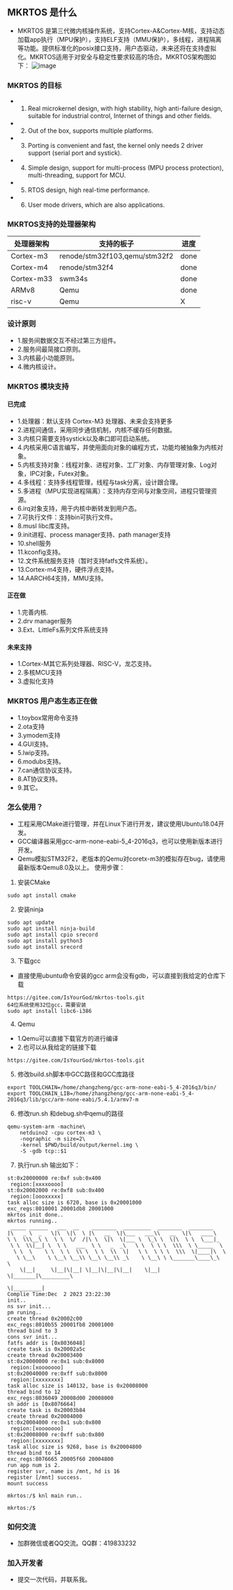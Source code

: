 ## MKRTOS 是什么

- MKRTOS 是第三代微内核操作系统，支持Cortex-A&Cortex-M核，支持动态加载app执行（MPU保护），支持ELF支持（MMU保护），多线程，进程隔离等功能。提供标准化的posix接口支持，用户态驱动，未来还将在支持虚拟化。MKRTOS适用于对安全与稳定性要求较高的场合。MKRTOS架构图如下：
 ![image](./mkrtos_doc/架构图.png) 
### MKRTOS 的目标
- 1. Real microkernel design, with high stability, high anti-failure design, suitable for industrial control, Internet of things and other fields.
- 2. Out of the box, supports multiple platforms.
- 3. Porting is convenient and fast, the kernel only needs 2 driver support (serial port and systick).
- 4. Simple design, support for multi-process (MPU process protection), multi-threading, support for MCU.
- 5. RTOS design, high real-time performance.
- 6. User mode drivers, which are also applications.
### MKRTOS支持的处理器架构
| 处理器架构     | 支持的板子     | 进度     |
| -------- | -------- | -------- |
| Cortex-m3| renode/stm32f103,qemu/stm32f2 | done |
| Cortex-m4 | renode/stm32f4 | done |
| Cortex-m33|swm34s|done|
| ARMv8 | Qemu | done |
| risc-v | Qemu | X |

### 设计原则
- 1.服务间数据交互不经过第三方组件。
- 2.服务间最简接口原则。
- 3.内核最小功能原则。
- 4.微内核设计。
### MKRTOS 模块支持
#### 已完成
- 1.处理器：默认支持 Cortex-M3 处理器、未来会支持更多
- 2.进程间通信，采用同步通信机制，内核不缓存任何数据。
- 3.内核只需要支持systick以及串口即可启动系统。
- 4.内核采用C语言编写，并使用面向对象的编程方式，功能均被抽象为内核对象。
- 5.内核支持对象：线程对象、进程对象、工厂对象、内存管理对象、Log对象，IPC对象，Futex对象。
- 4.多线程：支持多线程管理，线程与task分离，设计跟合理。
- 5.多进程（MPU实现进程隔离）：支持内存空间与对象空间，进程只管理资源。
- 6.irq对象支持，用于内核中断转发到用户态。
- 7.可执行文件：支持bin可执行文件。
- 8.musl libc库支持。
- 9.init进程、process manager支持、path manager支持
- 10.shell服务
- 11.kconfig支持。
- 12.文件系统服务支持（暂时支持fatfs文件系统）。
- 13.Cortex-m4支持，硬件浮点支持。
- 14.AARCH64支持，MMU支持。
#### 正在做
- 1.完善内核.
- 2.drv manager服务
- 3.Ext、LittleFs系列文件系统支持
#### 未来支持
- 1.Cortex-M其它系列处理器、RISC-V，龙芯支持。
- 2.多核MCU支持
- 3.虚拟化支持
### MKRTOS 用户态生态正在做
- 1.toybox常用命令支持
- 2.ota支持
- 3.ymodem支持
- 4.GUI支持。
- 5.lwip支持。
- 6.modubs支持。
- 7.can通信协议支持。
- 8.AT协议支持。
- 9.其它。

### 怎么使用？

- 工程采用CMake进行管理，并在Linux下进行开发，建议使用Ubuntu18.04开发。
- GCC编译器采用gcc-arm-none-eabi-5_4-2016q3，也可以使用新版本进行开发。
- Qemu模拟STM32F2，老版本的Qemu对coretx-m3的模拟存在bug，请使用最新版本Qemu8.0及以上。
使用步骤：
1. 安装CMake
```
sudo apt install cmake
```
2. 安装ninja
```
sudo apt update
sudo apt install ninja-build
sudo apt install cpio srecord
sudo apt install python3
sudo apt install srecord
```
3. 下载gcc
- 直接使用ubuntu命令安装的gcc arm会没有gdb，可以直接到我给定的仓库下载
```
https://gitee.com/IsYourGod/mkrtos-tools.git
64位系统使用32位gcc，需要安装
sudo apt install libc6-i386
```
4. Qemu
- 1.Qemu可以直接下载官方的进行编译
- 2.也可以从我给定的链接下载
```
https://gitee.com/IsYourGod/mkrtos-tools.git
```
5. 修改build.sh脚本中GCC路径和GCC库路径
```
export TOOLCHAIN=/home/zhangzheng/gcc-arm-none-eabi-5_4-2016q3/bin/
export TOOLCHAIN_LIB=/home/zhangzheng/gcc-arm-none-eabi-5_4-2016q3/lib/gcc/arm-none-eabi/5.4.1/armv7-m
```
6. 修改run.sh 和debug.sh中qemu的路径
```
qemu-system-arm -machine\
 	netduino2 -cpu cortex-m3 \
  	-nographic -m size=2\
   	-kernel $PWD/build/output/kernel.img \
    -S -gdb tcp::$1
```
7. 执行run.sh
输出如下：
```
st:0x20000000 re:0xf sub:0x400
 region:[xxxxoooo]
st:0x20002000 re:0xf8 sub:0x400
 region:[oooxxxxx]
task alloc size is 6720, base is 0x20001000
exc_regs:8010001 20001db8 20001000
mkrtos init done..
mkrtos running..
 _____ ______   ___  __    ________  _________  ________  ________      
|\   _ \  _   \|\  \|\  \ |\   __  \|\___   ___\\   __  \|\   ____\     
\ \  \\\__\ \  \ \  \/  /|\ \  \|\  \|___ \  \_\ \  \|\  \ \  \___|_    
 \ \  \\|__| \  \ \   ___  \ \   _  _\   \ \  \ \ \  \\\  \ \_____  \   
  \ \  \    \ \  \ \  \\ \  \ \  \\  \|   \ \  \ \ \  \\\  \|____|\  \  
   \ \__\    \ \__\ \__\\ \__\ \__\\ _\    \ \__\ \ \_______\____\_\  \ 
    \|__|     \|__|\|__| \|__|\|__|\|__|    \|__|  \|_______|\_________\
                                                            \|_________|
Complie Time:Dec  2 2023 23:22:30
init..
ns svr init...
pm runing..
create thread 0x20002c00
exc_regs:8010b55 20001fb8 20001000
thread bind to 3
cons svr init...
fatfs addr is [0x8036048]
create task is 0x20002a5c
create thread 0x20003400
st:0x20000000 re:0x1 sub:0x8000
 region:[xooooooo]
st:0x20040000 re:0xff sub:0x8000
 region:[xxxxxxxx]
task alloc size is 140132, base is 0x20008000
thread bind to 12
exc_regs:8036049 20008d00 20008000
sh addr is [0x8076664]
create task is 0x20003b84
create thread 0x20004000
st:0x20004000 re:0x1 sub:0x800
 region:[xooooooo]
st:0x20008000 re:0xff sub:0x800
 region:[xxxxxxxx]
task alloc size is 9268, base is 0x20004800
thread bind to 14
exc_regs:8076665 20005f60 20004800
run app num is 2.
register svr, name is /mnt, hd is 16
register [/mnt] success.
mount success

mkrtos:/$ knl main run..

mkrtos:/$ 
```
### 如何交流

- 加群微信或者QQ交流。QQ群：419833232 

### 加入开发者

- 提交一次代码，并联系我。
